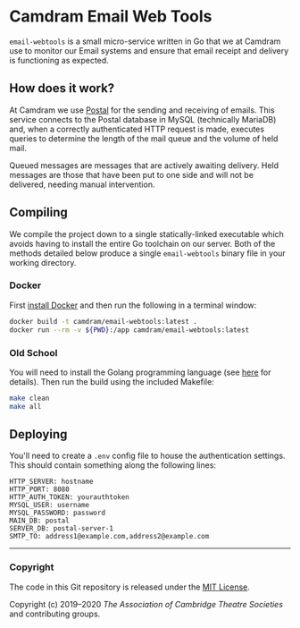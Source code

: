# Camdram Email Web Tools

`email-webtools` is a small micro-service written in Go that we at Camdram use to monitor our Email systems and ensure that email receipt and delivery is functioning as expected.

## How does it work?
At Camdram we use [Postal](https://postal.atech.media/) for the sending and receiving of emails. This service connects to the Postal database in MySQL (technically MariaDB) and, when a correctly authenticated HTTP request is made, executes queries to determine the length of the mail queue and the volume of held mail.

Queued messages are messages that are actively awaiting delivery. Held messages are those that have been put to one side and will not be delivered, needing manual intervention.

## Compiling
We compile the project down to a single statically-linked executable which avoids having to install the entire Go toolchain on our server. Both of the methods detailed below produce a single `email-webtools` binary file in your working directory.

### Docker
First [install Docker](https://docs.docker.com/install/) and then run the following in a terminal window:

```bash
docker build -t camdram/email-webtools:latest .
docker run --rm -v ${PWD}:/app camdram/email-webtools:latest
```

### Old School
You will need to install the Golang programming language (see [here](https://golang.org/doc/install#install) for details). Then run the build using the included Makefile:

```bash
make clean
make all
```

## Deploying
You'll need to create a `.env` config file to house the authentication settings. This should contain something along the following lines:

```
HTTP_SERVER: hostname
HTTP_PORT: 8080
HTTP_AUTH_TOKEN: yourauthtoken
MYSQL_USER: username
MYSQL_PASSWORD: password
MAIN_DB: postal
SERVER_DB: postal-server-1
SMTP_TO: address1@example.com,address2@example.com
```

---

### Copyright

The code in this Git repository is released under the [MIT License](https://en.wikipedia.org/wiki/MIT_License).

Copyright (c) 2019–2020 *The Association of Cambridge Theatre Societies* and contributing groups.
